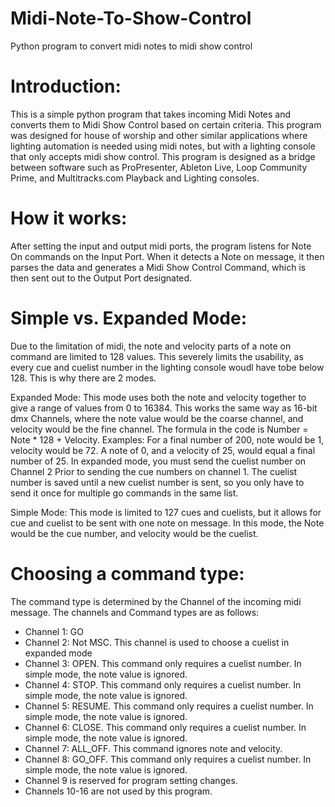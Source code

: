 # Midi-Note-To-Show-Control
 Python program to convert midi notes to midi show control

# Introduction:
This is a simple python program that takes incoming Midi Notes and converts them to Midi Show Control based on certain criteria. 
This program was designed for house of worship and other similar applications where lighting automation is needed using midi notes, 
but with a lighting console that only accepts midi show control. This program is designed as a bridge between software such as ProPresenter, Ableton Live, 
Loop Community Prime, and Multitracks.com Playback and Lighting consoles. 


# How it works:
After setting the input and output midi ports, the program listens for Note On commands on the Input Port. When it detects a Note on message, it then parses the data and generates a Midi Show Control Command, which is then sent out to the Output Port designated.


# Simple vs. Expanded Mode:
Due to the limitation of midi, the note and velocity parts of a note on command are limited to 128 values. This severely limits the usability, as every cue and cuelist number in the lighting console woudl have tobe below 128. This is why there are 2 modes. 

Expanded Mode: This mode uses both the note and velocity together to give a range of values from 0 to 16384. This works the same way as 16-bit dmx Channels, where the note value would be the coarse channel, and velocity would be the fine channel. The formula in the code is Number = Note * 128 + Velocity. Examples: For a final number of 200, note would be 1, velocity would be 72. A note of 0, and a velocity of 25, would equal a final number of 25. In expanded mode, you must send the cuelist number on Channel 2 Prior to sending the cue numbers on channel 1. The cuelist number is saved until a new cuelist number is sent, so you only have to send it once for multiple go commands in the same list. 

Simple Mode: This mode is limited to 127 cues and cuelists, but it allows for cue and cuelist to be sent with one note on message. In this mode, the Note would be the cue number, and velocity would be the cuelist.


# Choosing a command type: 
The command type is determined by the Channel of the incoming midi message. The channels and Command types are as follows:
- Channel 1: GO
- Channel 2: Not MSC. This channel is used to choose a cuelist in expanded mode
- Channel 3: OPEN.   This command only requires a cuelist number. In simple mode, the note value is ignored.
- Channel 4: STOP.   This command only requires a cuelist number. In simple mode, the note value is ignored.
- Channel 5: RESUME. This command only requires a cuelist number. In simple mode, the note value is ignored.
- Channel 6: CLOSE.  This command only requires a cuelist number. In simple mode, the note value is ignored.
- Channel 7: ALL_OFF. This command ignores note and velocity.
- Channel 8: GO_OFF. This command only requires a cuelist number. In simple mode, the note value is ignored.
- Channel 9 is reserved for program setting changes.
- Channels 10-16 are not used by this program.

